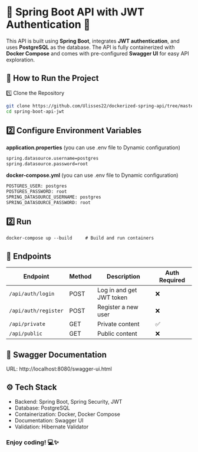 # 🌟 Spring Boot API with JWT Authentication 🚀

This API is built using **Spring Boot**, integrates **JWT authentication**, and uses **PostgreSQL** as the database.
The API is fully containerized with **Docker Compose** and comes with pre-configured **Swagger UI** for easy API exploration.

## 🚀 How to Run the Project
1️⃣ Clone the Repository

```bash
git clone https://github.com/Ulisses22/dockerized-spring-api/tree/master
cd spring-boot-api-jwt

```
## 2️⃣ Configure Environment Variables
**application.properties** (you can use .env file to Dynamic configuration)

```bash
spring.datasource.username=postgres
spring.datasource.password=root
```

**docker-compose.yml** (you can use .env file to Dynamic configuration)
```bash
POSTGRES_USER: postgres
POSTGRES_PASSWORD: root
SPRING_DATASOURCE_USERNAME: postgres
SPRING_DATASOURCE_PASSWORD: root
```

## 2️⃣ Run

```
docker-compose up --build     # Build and run containers
```

## 📜 Endpoints

| Endpoint             | Method | Description              | Auth Required |
|----------------------|--------|--------------------------|---------------|
| `/api/auth/login`    | POST   | Log in and get JWT token | ❌            |
| `/api/auth/register` | POST   | Register a new user      | ❌            |
| `/api/private`       | GET    | Private content          | ✅            |
| `/api/public`        | GET    | Public content           | ❌            |

## 📜 Swagger Documentation
URL: http://localhost:8080/swagger-ui.html

## ⚙️ Tech Stack

- Backend: Spring Boot, Spring Security, JWT
- Database: PostgreSQL
- Containerization: Docker, Docker Compose
- Documentation: Swagger UI
- Validation: Hibernate Validator

### Enjoy coding! 💻✨
